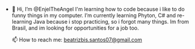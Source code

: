 - 👋 Hi, I’m @EnjelTheAngel
  I'm learning how to code because i like to do funny things in my computer.
  I’m currently learning Phyton, C# and re-learning Java because i stop practicing, so i forgot many things.
  Im from Brasil, and im looking for opportunities for a job too.

  📫 How to reach me: beatrizbis.santos07@gmail.com
